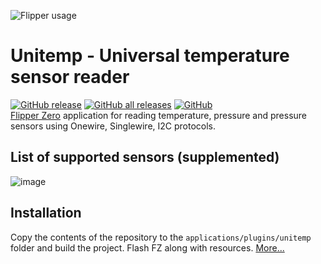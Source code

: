 ![Flipper usage](https://user-images.githubusercontent.com/10090793/206618263-c1e212e4-58dc-432e-87a8-5c19fd835b35.png)  
# Unitemp - Universal temperature sensor reader
[![GitHub release](https://img.shields.io/github/release/quen0n/unitemp-flipperzero?include_prereleases=&sort=semver&color=blue)](https://github.com/quen0n/unitemp-flipperzero/releases/)
[![GitHub all releases](https://img.shields.io/github/downloads/quen0n/unitemp-flipperzero/total)]()
[![GitHub](https://img.shields.io/github/license/quen0n/unitemp-flipperzero)](https://github.com/quen0n/unitemp-flipperzero/blob/dev/LICENSE.md)  
[Flipper Zero](https://flipperzero.one/) application for reading temperature, pressure and pressure sensors using Onewire, Singlewire, I2C protocols.   
## List of supported sensors (supplemented)
![image](https://user-images.githubusercontent.com/10090793/206618435-8b6ee389-d3c7-4ac8-94ee-d2dc8ddba1ee.png)
## Installation
Copy the contents of the repository to the `applications/plugins/unitemp` folder and build the project. Flash FZ along with resources. [More...](https://github.com/flipperdevices/flipperzero-firmware/blob/dev/documentation/fbt.md)
